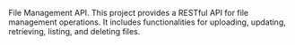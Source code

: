 File Management API.
This project provides a RESTful API for file management operations. It includes functionalities for uploading, updating, retrieving, listing, and deleting files.
